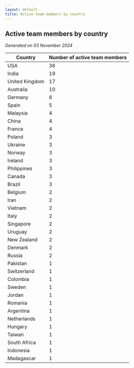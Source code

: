 ```yaml
---
layout: default
title: Active team members by country
---
```

## Active team members by country
*Generated on 03 November 2024*

| Country | Number of active team members |
| --- | --- |
| USA | 36 |
| India | 19 |
| United Kingdom | 17 |
| Australia | 10 |
| Germany | 6 |
| Spain | 5 |
| Malaysia | 4 |
| China | 4 |
| France | 4 |
| Poland | 3 |
| Ukraine | 3 |
| Norway | 3 |
| Ireland | 3 |
| Philippines | 3 |
| Canada | 3 |
| Brazil | 3 |
| Belgium | 2 |
| Iran | 2 |
| Vietnam | 2 |
| Italy | 2 |
| Singapore | 2 |
| Uruguay | 2 |
| New Zealand | 2 |
| Denmark | 2 |
| Russia | 2 |
| Pakistan | 1 |
| Switzerland | 1 |
| Colombia | 1 |
| Sweden | 1 |
| Jordan | 1 |
| Romania | 1 |
| Argentina | 1 |
| Netherlands | 1 |
| Hungary | 1 |
| Taiwan | 1 |
| South Africa | 1 |
| Indonesia | 1 |
| Madagascar | 1 |
